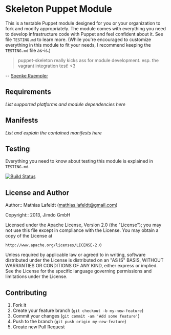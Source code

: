 Skeleton Puppet Module
======================

This is a testable Puppet module designed for you or your organization to fork
and modify appropriately. The module comes with everything you need to develop
infrastructure code with Puppet and feel confident about it. See file
`TESTING.md` to learn more. (While you're encouraged to customize everything in
this module to fit your needs, I recommend keeping the `TESTING.md` file as-is.)

> puppet-skeleton really kicks ass for module development. esp. the vagrant
> integration test! <3

-- [Soenke Ruempler](https://github.com/s0enke)

Requirements
------------

*List supported platforms and module dependencies here*

Manifests
---------

*List and explain the contained manifests here*

Testing
-------

Everything you need to know about testing this module is explained in
`TESTING.md`.

[![Build Status](https://travis-ci.org/Jimdo/puppet-skeleton.png?branch=master)](https://travis-ci.org/Jimdo/puppet-skeleton)

License and Author
------------------

Author:: Mathias Lafeldt (<mathias.lafeldt@gmail.com>)

Copyright:: 2013, Jimdo GmbH

Licensed under the Apache License, Version 2.0 (the "License");
you may not use this file except in compliance with the License.
You may obtain a copy of the License at

    http://www.apache.org/licenses/LICENSE-2.0

Unless required by applicable law or agreed to in writing, software
distributed under the License is distributed on an "AS IS" BASIS,
WITHOUT WARRANTIES OR CONDITIONS OF ANY KIND, either express or implied.
See the License for the specific language governing permissions and
limitations under the License.

Contributing
------------

1. Fork it
2. Create your feature branch (`git checkout -b my-new-feature`)
3. Commit your changes (`git commit -am 'Add some feature'`)
4. Push to the branch (`git push origin my-new-feature`)
5. Create new Pull Request
